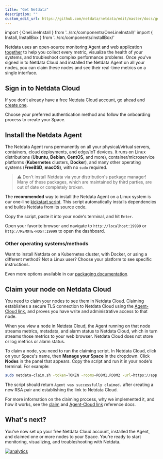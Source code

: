 ```yaml
---
title: "Get Netdata"
description: ""
custom_edit_url: https://github.com/netdata/netdata/edit/master/docs/get/README.md
---
```


import { OneLineInstall } from '../src/components/OneLineInstall/'
import { Install, InstallBox } from '../src/components/InstallBox/'

Netdata uses an open-source monitoring Agent and web application [together](/docs/overview-what-is-netdata) to help you
collect every metric, visualize the health of your systems, and troubleshoot complex performance problems. Once you've
signed in to Netdata Cloud and installed the Netdata Agent on all your nodes, you can claim these nodes and see their
real-time metrics on a single interface.

## Sign in to Netdata Cloud

If you don't already have a free Netdata Cloud account, go ahead and [create one](https://app.netdata.cloud).

Choose your preferred authentication method and follow the onboarding process to create your Space.

## Install the Netdata Agent

The Netdata Agent runs permanently on all your physical/virtual servers, containers, cloud deployments, and edge/IoT
devices. It runs on Linux distributions (**Ubuntu**, **Debian**, **CentOS**, and more), container/microservice platforms
(**Kubernetes** clusters, **Docker**), and many other operating systems (**FreeBSD**, **macOS**), with no `sudo`
required.

> ⚠️ Don't install Netdata via your distribution's package manager! Many of these packages, which are maintained by
> third parties, are out of date or completely broken.

The **recommended** way to install the Netdata Agent on a Linux system is our one-line [kickstart
script](/docs/agent/packaging/installer/methods/kickstart). This script automatically installs dependencies and builds
Netdata from its source code.

<OneLineInstall />

Copy the script, paste it into your node's terminal, and hit `Enter`. 

Open your favorite browser and navigate to `http://localhost:19999` or `http://REMOTE-HOST:19999` to open the dashboard.

### Other operating systems/methods

Want to install Netdata on a Kubernetes cluster, with Docker, or using a different method? Not a Linux user? Choose your
platform to see specific instructions.

<Install>
  <InstallBox
    to="/docs/agent/packaging/installer/methods/kubernetes"
    img="/img/index/methods/kubernetes.svg"
    os="Kubernetes" />
  <InstallBox
    to="/docs/agent/packaging/docker"
    img="/img/index/methods/docker.svg"
    os="Docker" />
  <InstallBox
    to="/docs/agent/packaging/installer/methods/cloud"
    img="/img/index/methods/cloud.svg"
    os="Cloud providers (GCP, AWS, Azure)" />
  <InstallBox
    to="/docs/agent/packaging/installer/methods/packages"
    img="/img/index/methods/package.svg"
    os="Linux with .deb/.rpm" />
  <InstallBox
    to="/docs/agent/packaging/installer/methods/kickstart-64"
    img="/img/index/methods/static.svg"
    os="Linux with static 64-bit binary" />
  <InstallBox
    to="/docs/agent/packaging/installer/methods/manual" 
    img="/img/index/methods/git.svg"
    os="Linux from Git" />
  <InstallBox
    to="/docs/agent/packaging/installer/methods/freebsd"
    img="/img/index/methods/freebsd.png"
    os="FreeBSD" />
  <InstallBox
    to="/docs/agent/packaging/installer/methods/macos"
    img="/img/index/methods/macos.svg"
    os="MacOS" />
</Install>

Even more options available in our [packaging documentation](/docs/agent/packaging/installer#alternative-methods).

## Claim your node on Netdata Cloud

You need to claim your nodes to see them in Netdata Cloud. Claiming establishes a secure TLS connection to Netdata Cloud
using the [Agent-Cloud link](/aclk/README.md), and proves you have write and administrative access to that node.

When you view a node in Netdata Cloud, the Agent running on that node streams metrics, metadata, and alarm status to
Netdata Cloud, which in turn streams those metrics to your web browser. Netdata Cloud does not store or log metrics or
alarm status.

To claim a node, you need to run the claiming script. In Netdata Cloud, click on your Space's name, then **Manage your
Space** in the dropdown. Click **Nodes** in the panel that appears. Copy the script and run it in your node's terminal.
For example:

```bash
sudo netdata-claim.sh -token=TOKEN -rooms=ROOM1,ROOM2 -url=https://app.netdata.cloud
```

The script should return `Agent was successfully claimed.` after creating a new RSA pair and establishing the link to
Netdata Cloud.

For more information on the claiming process, why we implemented it, and how it works, see the [claim](/claim/README.md)
and [Agent-Cloud link](/aclk/README.md) reference docs.

## What's next?

You've now set up your free Netdata Cloud account, installed the Agent, and claimed one or more nodes to your Space.
You're ready to start monitoring, visualizing, and troubleshooting with Netdata.

[![analytics](https://www.google-analytics.com/collect?v=1&aip=1&t=pageview&_s=1&ds=github&dr=https%3A%2F%2Fgithub.com%2Fnetdata%2Fnetdata&dl=https%3A%2F%2Fmy-netdata.io%2Fgithub%2Fdocs%2Foverview%2Fnetdata-monitoring-stacka&_u=MAC~&cid=5792dfd7-8dc4-476b-af31-da2fdb9f93d2&tid=UA-64295674-3)](<>)
